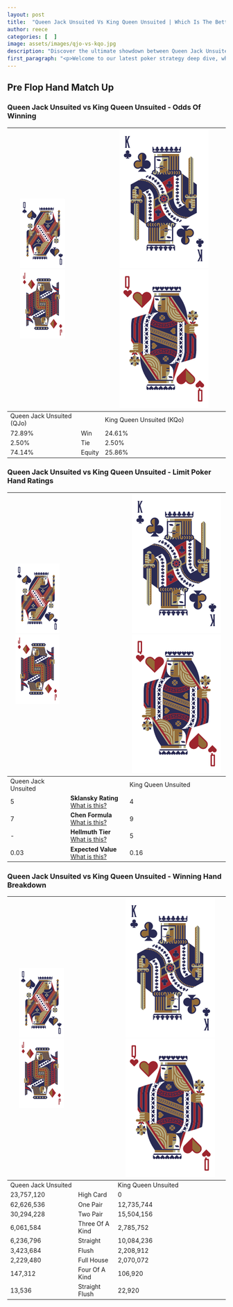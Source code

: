 ```yaml
---
layout: post
title:  "Queen Jack Unsuited Vs King Queen Unsuited | Which Is The Better Hand In Poker? A Complete Guide"
author: reece
categories: [  ]
image: assets/images/qjo-vs-kqo.jpg
description: "Discover the ultimate showdown between Queen Jack Unsuited and King Queen Unsuited in poker! Uncover the odds, strategies, and scenarios where one hand triumphs over the other. Get ready to up your poker game with this thrilling analysis."
first_paragraph: "<p>Welcome to our latest poker strategy deep dive, where we're pitting two distinct hands against each other in a high-stakes showdown: Queen Jack Unsuited vs King Queen Unsuited.</p><p>In the dynamic world of poker, every decision counts, and knowing which hand holds the upper hand is key to your success at the table.</p><p>In this article, we'll dissect these two hands, explore the scenarios where one dominates the other, and equip you with the knowledge to make strategic choices that can tip the odds in your favor.</p><p>Get ready to unravel the intriguing dynamics of these poker hands and elevate your game to new heights.</p>"
---
```




[comment]: # (sp0)

## Pre Flop Hand Match Up

<div class="table hand-ratings" markdown="1"> 



### Queen Jack Unsuited vs King Queen Unsuited - Odds Of Winning


    
| ![image info](assets/images/hand1/Q.png) ![image info](assets/images/hand1/Jo.png) |  | ![image info](assets/images/hand2/K.png) ![image info](assets/images/hand2/Qo.png) |
| -------- | -------- | -------- |
| Queen Jack Unsuited (QJo) |  | King Queen Unsuited (KQo) |
| 72.89% | Win | 24.61% |
| 2.50% | Tie | 2.50% |
| 74.14% | Equity | 25.86% |




[comment]: # (sp1)



### Queen Jack Unsuited vs King Queen Unsuited - Limit Poker Hand Ratings


    
| ![image info](assets/images/hand1/Q.png) ![image info](assets/images/hand1/Jo.png) |  | ![image info](assets/images/hand2/K.png) ![image info](assets/images/hand2/Qo.png) |
| -------- | -------- | -------- |
| Queen Jack Unsuited |  | King Queen Unsuited |
| 5 | **Sklansky Rating** [What is this?](/sklansky-rating-explained) | 4 |
| 7 | **Chen Formula** [What is this?](/chen-formula-explained) | 9 |
| - | **Hellmuth Tier** [What is this?](/Hellmuth-tier-explained) | 5 |
| 0.03 | **Expected Value** [What is this?](/expected-value-explained) | 0.16 |




[comment]: # (sp2)



### Queen Jack Unsuited vs King Queen Unsuited - Winning Hand Breakdown


    
| ![image info](assets/images/hand1/Q.png) ![image info](assets/images/hand1/Jo.png) |  | ![image info](assets/images/hand2/K.png) ![image info](assets/images/hand2/Qo.png) |
| -------- | -------- | -------- |
| Queen Jack Unsuited |  | King Queen Unsuited |
| 23,757,120 | High Card | 0 |
| 62,626,536 | One Pair | 12,735,744 |
| 30,294,228 | Two Pair | 15,504,156 |
| 6,061,584 | Three Of A Kind | 2,785,752 |
| 6,236,796 | Straight | 10,084,236 |
| 3,423,684 | Flush | 2,208,912 |
| 2,229,480 | Full House | 2,070,072 |
| 147,312 | Four Of A Kind | 106,920 |
| 13,536 | Straight Flush | 22,920 |




[comment]: # (sp3)



</div>

[comment]: # (sp4)



[comment]: # (sp5)

